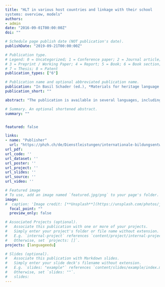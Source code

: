 ```yaml
---
title: "HLT in various host countries and linkage with their school
systems: overview, models"
authors:
- admin
date: "2016-09-01T00:00:00Z"
doi: ""

# Schedule page publish date (NOT publication's date).
publishDate: "2019-09-21T00:00:00Z"

# Publication type.
# Legend: 0 = Uncategorized; 1 = Conference paper; 2 = Journal article;
# 3 = Preprint / Working Paper; 4 = Report; 5 = Book; 6 = Book section;
# 7 = Thesis; 8 = Patent
publication_types: ["6"]

# Publication name and optional abbreviated publication name.
publication: "In Basil Schader (ed.), *Materials for heritage language teaching: Foundations and backgrounds* (pp. 148–153). Zurich: Orell Füssli."
publication_short: ""

abstract: "The publication is available in several languages, including German, English, Albanian, Portuguese, and Turkish."

# Summary. An optional shortened abstract.
summary: ""


featured: false

links:
- name: "Publisher"
  url: "https://phzh.ch/de/Dienstleistungen/internationale-bildungsentwicklung/Lehrmittel-und-Handbucher/Materialien-fur-den-herkunftssprachlichen-Unterricht/"
url_pdf: 
url_code: ''
url_dataset: ''
url_poster: ''
url_project: ''
url_slides: ''
url_source: ''
url_video: ''

# Featured image
# To use, add an image named `featured.jpg/png` to your page's folder. 
image:
#  caption: 'Image credit: [**Unsplash**](https://unsplash.com/photos/jdD8gXaTZsc)'
  focal_point: ""
  preview_only: false

# Associated Projects (optional).
#   Associate this publication with one or more of your projects.
#   Simply enter your project's folder or file name without extension.
#   E.g. `internal-project` references `content/project/internal-project/index.md`.
#   Otherwise, set `projects: []`.
projects: [languageedu]

# Slides (optional).
#   Associate this publication with Markdown slides.
#   Simply enter your slide deck's filename without extension.
#   E.g. `slides: "example"` references `content/slides/example/index.md`.
#   Otherwise, set `slides: ""`.
#   slides:
---
```

